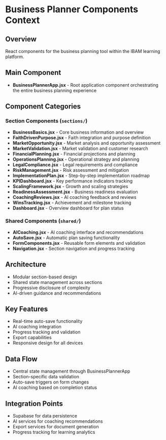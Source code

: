 # Business Planner Components Context

## Overview
React components for the business planning tool within the IBAM learning platform.

## Main Component
- **BusinessPlannerApp.jsx** - Root application component orchestrating the entire business planning experience

## Component Categories

### Section Components (`sections/`)
- **BusinessBasics.jsx** - Core business information and overview
- **FaithDrivenPurpose.jsx** - Faith integration and purpose definition
- **MarketOpportunity.jsx** - Market analysis and opportunity assessment
- **MarketValidation.jsx** - Market validation and customer research
- **FinancialPlanning.jsx** - Financial projections and planning
- **OperationsPlanning.jsx** - Operational strategy and planning
- **LegalCompliance.jsx** - Legal requirements and compliance
- **RiskManagement.jsx** - Risk assessment and mitigation
- **ImplementationPlan.jsx** - Step-by-step implementation roadmap
- **KPIDashboard.jsx** - Key performance indicators tracking
- **ScalingFramework.jsx** - Growth and scaling strategies
- **ReadinessAssessment.jsx** - Business readiness evaluation
- **CoachingReviews.jsx** - AI coaching feedback and reviews
- **WinsTracking.jsx** - Achievement and milestone tracking
- **Dashboard.jsx** - Overview dashboard for plan status

### Shared Components (`shared/`)
- **AICoaching.jsx** - AI coaching interface and recommendations
- **AutoSave.jsx** - Automatic plan saving functionality
- **FormComponents.jsx** - Reusable form elements and validation
- **Navigation.jsx** - Section navigation and progress tracking

## Architecture
- Modular section-based design
- Shared state management across sections
- Progressive disclosure of complexity
- AI-driven guidance and recommendations

## Key Features
- Real-time auto-save functionality
- AI coaching integration
- Progress tracking and validation
- Export capabilities
- Responsive design for all devices

## Data Flow
- Central state management through BusinessPlannerApp
- Section-specific data validation
- Auto-save triggers on form changes
- AI coaching based on completion status

## Integration Points
- Supabase for data persistence
- AI services for coaching recommendations
- Export services for document generation
- Progress tracking for learning analytics